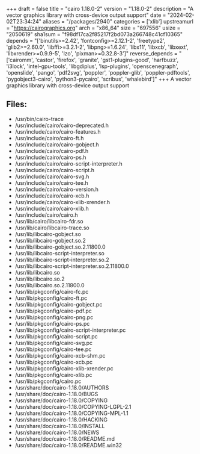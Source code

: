 +++
draft = false
title = "cairo 1.18.0-2"
version = "1.18.0-2"
description = "A vector graphics library with cross-device output support"
date = "2024-02-02T23:34:24"
aliases = "/packages/2940"
categories = ['xlib']
upstreamurl = "https://cairographics.org"
arch = "x86_64"
size = "697556"
usize = "2050619"
sha1sum = "f98df17ca2f85217f2bd073a266748c41cf10365"
depends = "['binutils>=2.42', 'fontconfig>=2.12.1-2', 'freetype2', 'glib2>=2.60.0', 'libffi>=3.2.1-2', 'libpng>=1.6.24', 'libx11', 'libxcb', 'libxext', 'libxrender>=0.9.9-5', 'lzo', 'pixman>=0.32.8-3']"
reverse_depends = "['cairomm', 'castor', 'firefox', 'granite', 'gst1-plugins-good', 'harfbuzz', 'i3lock', 'intel-gpu-tools', 'libgdiplus', 'lsp-plugins', 'openscenegraph', 'openslide', 'pango', 'pdf2svg', 'poppler', 'poppler-glib', 'poppler-pdftools', 'pygobject3-cairo', 'python3-pycairo', 'scribus', 'whalebird']"
+++
A vector graphics library with cross-device output support

## Files: 
* /usr/bin/cairo-trace
* /usr/include/cairo/cairo-deprecated.h
* /usr/include/cairo/cairo-features.h
* /usr/include/cairo/cairo-ft.h
* /usr/include/cairo/cairo-gobject.h
* /usr/include/cairo/cairo-pdf.h
* /usr/include/cairo/cairo-ps.h
* /usr/include/cairo/cairo-script-interpreter.h
* /usr/include/cairo/cairo-script.h
* /usr/include/cairo/cairo-svg.h
* /usr/include/cairo/cairo-tee.h
* /usr/include/cairo/cairo-version.h
* /usr/include/cairo/cairo-xcb.h
* /usr/include/cairo/cairo-xlib-xrender.h
* /usr/include/cairo/cairo-xlib.h
* /usr/include/cairo/cairo.h
* /usr/lib/cairo/libcairo-fdr.so
* /usr/lib/cairo/libcairo-trace.so
* /usr/lib/libcairo-gobject.so
* /usr/lib/libcairo-gobject.so.2
* /usr/lib/libcairo-gobject.so.2.11800.0
* /usr/lib/libcairo-script-interpreter.so
* /usr/lib/libcairo-script-interpreter.so.2
* /usr/lib/libcairo-script-interpreter.so.2.11800.0
* /usr/lib/libcairo.so
* /usr/lib/libcairo.so.2
* /usr/lib/libcairo.so.2.11800.0
* /usr/lib/pkgconfig/cairo-fc.pc
* /usr/lib/pkgconfig/cairo-ft.pc
* /usr/lib/pkgconfig/cairo-gobject.pc
* /usr/lib/pkgconfig/cairo-pdf.pc
* /usr/lib/pkgconfig/cairo-png.pc
* /usr/lib/pkgconfig/cairo-ps.pc
* /usr/lib/pkgconfig/cairo-script-interpreter.pc
* /usr/lib/pkgconfig/cairo-script.pc
* /usr/lib/pkgconfig/cairo-svg.pc
* /usr/lib/pkgconfig/cairo-tee.pc
* /usr/lib/pkgconfig/cairo-xcb-shm.pc
* /usr/lib/pkgconfig/cairo-xcb.pc
* /usr/lib/pkgconfig/cairo-xlib-xrender.pc
* /usr/lib/pkgconfig/cairo-xlib.pc
* /usr/lib/pkgconfig/cairo.pc
* /usr/share/doc/cairo-1.18.0/AUTHORS
* /usr/share/doc/cairo-1.18.0/BUGS
* /usr/share/doc/cairo-1.18.0/COPYING
* /usr/share/doc/cairo-1.18.0/COPYING-LGPL-2.1
* /usr/share/doc/cairo-1.18.0/COPYING-MPL-1.1
* /usr/share/doc/cairo-1.18.0/HACKING
* /usr/share/doc/cairo-1.18.0/INSTALL
* /usr/share/doc/cairo-1.18.0/NEWS
* /usr/share/doc/cairo-1.18.0/README.md
* /usr/share/doc/cairo-1.18.0/README.win32
